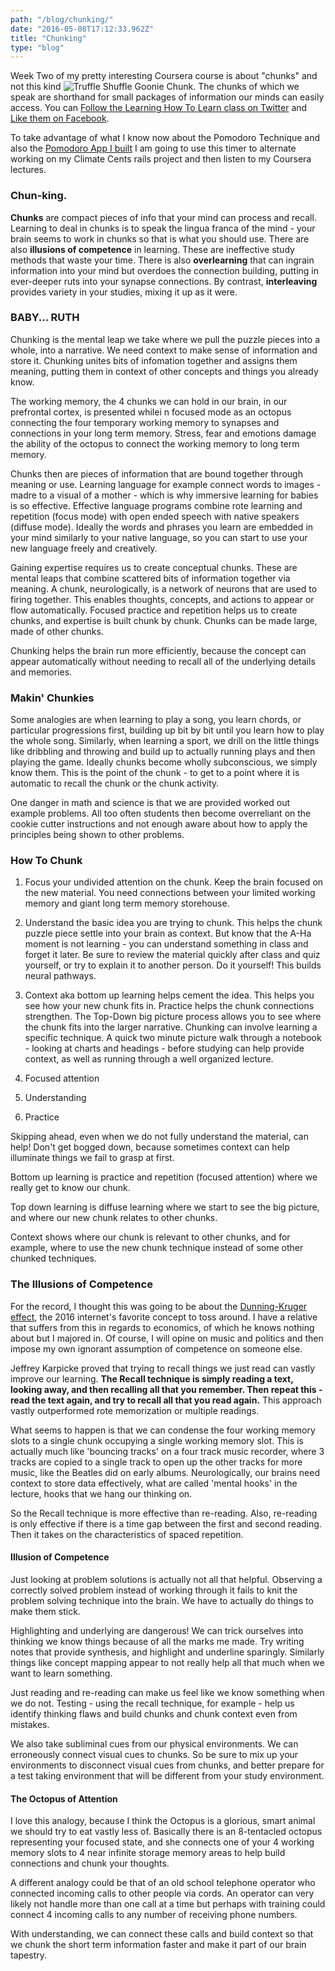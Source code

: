 ```yaml
---
path: "/blog/chunking/"
date: "2016-05-08T17:12:33.962Z"
title: "Chunking"
type: "blog"
---
```


Week Two of my pretty interesting Coursera course is about "chunks" and not this kind ![Truffle Shuffle Goonie Chunk](https://metrouk2.files.wordpress.com/2016/03/chunk_before.jpg). The chunks of which we speak are shorthand for small packages of information our minds can easily access. You can [Follow the Learning How To Learn class on Twitter](https://twitter.com/lhtl_mooc) and [Like them on Facebook](https://www.facebook.com/LHTOL).

To take advantage of what I know now about the Pomodoro Technique and also the [Pomodoro App I built](http://pomodoro-timer-rs.herokuapp.com/) I am going to use this timer to alternate working on my Climate Cents rails project and then listen to my Coursera lectures.

### Chun-king.
**Chunks** are compact pieces of info that your mind can process and recall. Learning to deal in chunks is to speak the lingua franca of the mind - your brain seems to work in chunks so that is what you should use. There are also **illusions of competence** in learning. These are ineffective study methods that waste your time. There is also **overlearning** that can ingrain information into your mind but overdoes the connection building, putting in ever-deeper ruts into your synapse connections. By contrast, **interleaving** provides variety in your studies, mixing it up as it were.

### BABY... RUTH
Chunking is the mental leap we take where we pull the puzzle pieces into a whole, into a narrative. We need context to make sense of information and store it. Chunking unites bits of infomation together and assigns them meaning, putting them in context of other concepts and things you already know.

The working memory, the 4 chunks we can hold in our brain, in our prefrontal cortex, is presented whilei n focused mode as an octopus connecting the four temporary working memory to synapses and connections in your long term memory. Stress, fear and emotions damage the ability of the octopus to connect the working memory to long term memory.

Chunks then are pieces of information that are bound together through meaning or use. Learning language for example connect words to images - madre to a visual of a mother - which is why immersive learning for babies is so effective. Effective language programs combine rote learning and repetition (focus mode) with open ended speech with native speakers (diffuse mode). Ideally the words and phrases you learn are embedded in your mind similarly to your native language, so you can start to use your new language freely and creatively.

Gaining expertise requires us to create conceptual chunks. These are mental leaps that combine scattered bits of information together via meaning. A chunk, neurologically, is  a network of neurons that are used to firing together. This enables thoughts, concepts, and actions to appear or flow automatically. Focused practice and repetition helps us to create chunks, and expertise is built chunk by chunk. Chunks can be made large, made of other chunks.

Chunking helps the brain run more efficiently, because the concept can appear automatically without needing to recall all of the underlying details and memories.

### Makin' Chunkies
Some analogies are when learning to play a song, you learn chords, or particular progressions first, building up bit by bit until you learn how to play the whole song. Similarly, when learning a sport, we drill on the little things like dribbling and throwing and build up to actually running plays and then playing the game. Ideally chunks become wholly subconscious, we simply know them. This is the point of the chunk - to get to a point where it is automatic to recall the chunk or the chunk activity.

One danger in math and science is that we are provided worked out example problems. All too often students then become overreliant on the cookie cutter instructions and not enough aware about how to apply the principles being shown to other problems.

### How To Chunk

1. Focus your undivided attention on the chunk. Keep the brain focused on the new material. You need connections between your limited working memory and giant long term memory storehouse.
2. Understand the basic idea you are trying to chunk. This helps the chunk puzzle piece settle into your brain as context. But know that the A-Ha moment is not learning - you can understand something in class and forget it later. Be sure to review the material quickly after class and quiz yourself, or try to explain it to another person. Do it yourself! This builds neural pathways.
3. Context aka bottom up learning helps cement the idea. This helps you see how your new chunk fits in. Practice helps the chunk connections strengthen. The Top-Down big picture process allows you to see where the chunk fits into the larger narrative. Chunking can involve learning a specific technique. A quick two minute picture walk through a notebook - looking at charts and headings - before studying can help provide context, as well as running through a well organized lecture.

1. Focused attention
2. Understanding
3. Practice

Skipping ahead, even when we do not fully understand the material, can help! Don't get bogged down, because sometimes context can help illuminate things we fail to grasp at first.

Bottom up learning is practice and repetition (focused attention) where we really get to know our chunk.

Top down learning is diffuse learning where we start to see the big picture, and where our new chunk relates to other chunks.

Context shows where our chunk is relevant to other chunks, and for example, where to use the new chunk technique instead of some other chunked techniques.

### The Illusions of Competence
For the record, I thought this was going to be about the [Dunning-Kruger effect](https://en.wikipedia.org/wiki/Dunning%E2%80%93Kruger_effect), the 2016 internet's favorite concept to toss around. I have a relative that suffers from this in regards to economics, of which he knows nothing about but I majored in. Of course, I will opine on music and politics and then impose my own ignorant assumption of competence on someone else.

Jeffrey Karpicke proved that trying to recall things we just read can vastly improve our learning. **The Recall technique is simply reading a text, looking away, and then recalling all that you remember. Then repeat this - read the text again, and try to recall all that you read again.** This approach vastly outperformed rote memorization or multiple readings.

What seems to happen is that we can condense the four working memory slots to a single chunk occupying a single working memory slot. This is actually much like 'bouncing tracks' on a four track music recorder, where 3 tracks are copied to a single track to open up the other tracks for more music, like the Beatles did on early albums. Neurologically, our brains need context to store data effectively, what are called 'mental hooks' in the lecture, hooks that we hang our thinking on.

So the Recall technique is more effective than re-reading. Also, re-reading is only effective if there is a time gap between the first and second reading. Then it takes on the characteristics of spaced repetition.

#### Illusion of Competence
Just looking at problem solutions is actually not all that helpful. Observing a correctly solved problem instead of working through it fails to knit the problem solving technique into the brain. We have to actually do things to make them stick.

Highlighting and underlying are dangerous! We can trick ourselves into thinking we know things because of all the marks me made. Try writing notes that provide  synthesis, and highlight and underline sparingly. Similarly things like concept mapping appear to not really help all that much when we want to learn something.

Just reading and re-reading can make us feel like we know something when we do not. Testing - using the recall technique, for example - help us identify thinking flaws and build chunks and chunk context even from mistakes.

We also take subliminal cues from our physical environments. We can erroneously connect visual cues to chunks. So be sure to mix up your environments to disconnect visual cues from chunks, and better prepare for a test taking environment that will be different from your study environment.

#### The Octopus of Attention
I love this analogy, because I think the Octopus is a glorious, smart animal we should try to eat vastly less of. Basically there is an 8-tentacled octopus representing your focused state, and she connects one of your 4 working memory slots to 4 near infinite storage memory areas to help build connections and chunk your thoughts.

A different analogy could be that of an old school telephone operator who connected incoming calls to other people via cords. An operator can very likely not handle more than one call at a time but perhaps with training could connect 4 incoming calls to any number of receiving phone numbers.

With understanding, we can connect these calls and build context so that we chunk the short term information faster and make it part of our brain tapestry.
